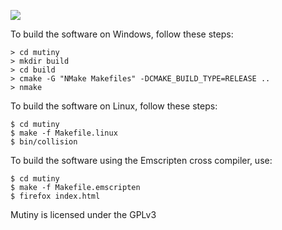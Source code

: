 ![](http://devio.us/~kpedersen/mutiny/lib/tpl/prsnl10/user/logo.png)

To build the software on Windows, follow these steps:

```
> cd mutiny
> mkdir build
> cd build
> cmake -G "NMake Makefiles" -DCMAKE_BUILD_TYPE=RELEASE ..
> nmake
```

To build the software on Linux, follow these steps:

```
$ cd mutiny
$ make -f Makefile.linux
$ bin/collision
```

To build the software using the Emscripten cross compiler, use:

```
$ cd mutiny
$ make -f Makefile.emscripten
$ firefox index.html
```

Mutiny is licensed under the GPLv3

